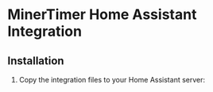 # MinerTimer Home Assistant Integration

## Installation

1. Copy the integration files to your Home Assistant server: 